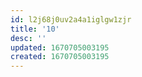 ```yaml
---
id: l2j68j0uv2a4a1iglgw1zjr
title: '10'
desc: ''
updated: 1670705003195
created: 1670705003195
---
```

